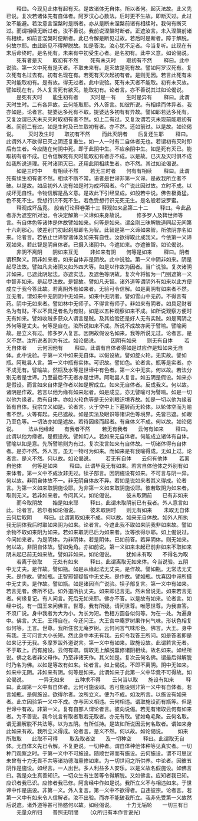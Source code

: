 <!-- { "loadSidebar": true } -->
　　释曰。今现见此体有起有灭。是故诸体无自体。所以者何。起灭法故。此义先已说。复次若诸体先有自体者。阿罗汉心心数法。后时更不生故。即断灭过。此过汝不能避。若汝意言涅槃时是断者。亦从是断未涅槃前诸有相续时。我何有断灭过。而谓相续无断过者。汝不善说。我前说涅槃时断者。正遮汝言。未入涅槃前诸有相续。如前言涅槃时便断者。此已令解是断见过故。若后时是断者。障于解脱。何故尔耶。由此断见不得解脱故。如是答汝。汝心犹不足者。今当复听。此现在有末后命终时。是名死有。未来有中初受生心者。是名初有。此中义意。如论偈说。
　　死有者是灭　　取初有不然
　　死有未灭时　　取初有不然
　　释曰。此中说验。第一义中死有是灭者。不取未来有。是灭故是死有故。譬如阿罗汉死有。复次死有名过去有。初有名现在有。若死有灭次起初有者。是则无因。若言此死有未灭时能取初有。是有故。得无过者。此中说验。死有未灭者不能取。初有未灭故。譬如现在有。外人复言死有欲灭。能取初有。论者言。亦不善说其过如论偈说。
　　是死有灭时　　能生初有者
　　灭时是一有　　生时是异有
　　释曰。此谓灭时生时。二有各异故。云何能取耶。外人答言。如彼所说。有相续而体异者。我亦如是。论者言。提婆达多死有不取。提婆达多初有有异故。譬如耶若达多死有。又复汝谓已灭未灭灭时取初有者不然。如上二有过。又复汝谓若灭未现前能取初有者。同前二有过。如是生时及已生取初有者。亦不然。还如前过。以是故。如论偈说。
　　灭时及生时　　取初有不然
　　而此灭阴者　　后复还生耶
　　释曰。此谓外人不欲得已灭之阴还复重生。如一人一时有二自体者无也。若谓初有灭时即后有生者。今应随在何阴中死。即于此阴中生。不应余阴中生。如是死有灭已。能取初有者不成。已令信解死有灭时能取初有者亦不成。以是故。已灭及灭时俱不成如我所说道理。死时诸阴灭已。还用此阴相续生者。亦不然。其过如论偈说。
　　如是三时中　　有相续不然
　　若无三时者　　何有有相续
　　释曰。此谓死有续生初有者不然。相续不断不常。语者是世谛非第一义谛。是故我所立者不破。以是故。如品初外人说有如是时为成坏因者。今广说此因过故。立时不成。以成坏无自性。令物信解是品义意。是故此下引经显成。如般若中说。佛告极勇猛。色不死不生。受想行识不死不生。若色受想行识无死无生。是名般若波罗蜜。
　　释观成坏品竟。
般若灯论释卷第十三
释观如来品第二十二
　　释曰。今此品者亦为遮空所对治。令决定解第一义谛如来身故说。
　　修多罗人及鞞世师等言。有自体色等诸体是体故譬如如来。何等是如来。谓金刚三昧解脱道同起无间第十六刹那心。彼差别门初起刹那即名为智。此智是第一义谛如来智。所依阴亦名如来。论者言。若依止世谛智诸体及如来有自性。汝欲得取此成我义。今依第一义谛观如来。若此智是阴自体者。已摄入诸阴中。今遮如来。亦遮彼智。如论偈说。
　　非阴不离阴　　阴如来互无
　　非如来有阴　　何等是如来
　　释曰。阴者谓积聚义。阴非如来者。如来自体非是阴故。此中说验。第一义中阴非如来。阴是起尽法故。譬如凡夫诸阴又如外四大等。如是以作故为因者。当广说验。复次诸阴非如来。已遮此阴起法。亦遮实法。及遮色等阴故。复次今将智为一门别遮第一义中智非如来。是起尽法故。是智故。譬如凡夫智。诸外道等谓阴外有如来以此方便成立于我今答此故。若离阴外有如来者。无验可令信解。如是离阴有如来者不然。互无者。谓如来中无阴阴中无如来。如来中无阴者。譬如雪山中无药。不得言有药。阴中无如来者。譬如林中无师子。不得言有师子。非如来有阴者。如具足财者名为有财。不以不具足者名为有财。如是以五种观察如来不成。如所说观察方便时无有如来。譬如收贼多获众人谓言是贼。及其捡验还是好人无有实贼。如是离阴之外何等是丈夫。何等是自在。汝所说如来不成。所说不成故亦阙于譬喻。譬喻阙故。是立义有过。修多罗人复言。因阴故假设名如来。我等所说无过。论者言。是义不然。汝所说者则为有过。如论偈说。
　　因阴有如来　　则无有自体
　　若无自体者　　云何因他有
　　释曰。此谓有自体者得如是过应作是知如来无自体。此中说验。于第一义中如来无自体。以假设故。譬如旋火轮。无实故。譬如瓶。阿毗昙人言。第一义中瓶有实体。可识故。譬如色。论者言。瓶等是实者。亦不成无有。譬喻故。然瓶及水等是世谛中有色者。第一义中无实。何以故。若法分别无者是世谛。乃至最后不无者亦是世谛。阿毗昙人复言。如五阴是假设。如来亦是假设。而言如来自体是作者以如是解成立。如来无自体者。反成我义。何以故。诸阴是作故。若言以他为缘有如来起者。如是成立。亦无譬喻可为譬喻。如是一切以他为缘者。悉有自体。亦如火轮色等是无分别眼识境界故。如是一切以他为缘者皆有自体。我宗立义如是。论者言。火于空中上下遍转而无轮体。以轮体空而为喻者不然。火等有起。先已遮故。如是实法及眼识等诸识色等境界。先皆已遮。如眼乃至色等。一切法亦如是遮故。若待因缘而起者。有自体义不成。何以故。如论偈说。
　　法从他缘起　　有我者不然
　　若无有我者　　云何有如来
　　释曰。此谓以他为缘者。是假设故。譬如幻人。若如来无自体者。何能成立诸体有自体。譬喻以如是意。先所譬喻则为有过。复次汝言如来有自体故。一切诸体得有自体者。是亦不然。外人言。虽无一物可为如来。而如来是有我喻得成。无如上过。论者言。是义不然。何以故。如论偈说。
　　若无有自体　　云何有他体
　　若离自他体　　何等是如来
　　释曰。此谓毕竟无有如来。若言自体他体之外别有如来体者。第一义中不成汝非无过。犊子部言。因阴施设有如来。不可言与阴一异。何以故。非阴自体故不一。非无阴自体故不异。若如是说如来者其义得成。论者言。为第一义如来取阴施设耶。为非第一义如来取阴施设耶。彼若取阴为如来者。取则无义。若非如来者。今问其义。如论偈说。
　　彼未取阴前　　已有非如来
　　而今取阴故　　始是如来耶
　　释曰。此谓未取阴前已有我者。外人意言如此。论者言。若尔者如论偈说。
　　彼未取阴时　　则无有如来
　　未取无自体　　云何后取阴
　　释曰。此谓离取如来不成。何以故。如来无自体故。如外人所执我无阴体我后时取如来阴为如来。论者言。今遮此我不取如来阴我非如来故。譬如余物不取如来阴为如来。若如来取阴已后为如来者。汝等欲得尔耶。如上偈说过。今问如来者。为是阴体。为非阴体。若是阴体。已如前答。若异阴体。则无如来。何以故。非阴自体故。譬如兔角。亦如前说。第一义如来未起已前非如来不取如来阴未起已前无如来故。譬如非如来。如论偈说。
　　犹如未有取　　不得名为取
　　若离于彼取　　无处有如来
　　释曰。此谓离取无如来体。今当说验。五阴中无丈夫。是作故。譬如瓶。如是从缘起法无丈夫。是作故。譬如瓶。无常法无丈夫。是作故。譬如瓶。正智邪智疑智中无丈夫。是作故。譬如瓶。忧喜因中谛所摄中无丈夫。是作故。譬如瓶。如是诸因当广说验。犊子部复言。第一义中有如来。若言无者。佛所不记。如外道所执丈夫。如来即记言无。然未曾说无。如来若言无者。何缘复记。有人问言。死后无如来耶。佛亦不答。以是故有如来。论者言。如经中说。有一国王来问佛言。世尊。我有所疑。请问世尊。唯愿世尊。为我直答。不须广说。身中我者为大为小。为长为短。色相方圆各似何等。为在一处。为遍身中。佛言。大王。王得自在。今还问王。大王宫中庵罗树果作何气味。形状色相复似何等。王言。世尊。我所住宫无庵罗树。云何问言气味形色。佛言。大王。身中有我。王可问言大小长短。然此身中本无有我。云何令我答王所问。如是答者即是如来记于无我。多摩罗跋外道说言。第一义中有如来。取施设故。此谓若言无者。不于取上。而有施设。云何有取。谓取无上解脱熏修诸阴相续。故名如来。如经所说。佛之名者非父母作。乃至非诸天作。其义如是。复次云何名佛。谓最后得解脱时乃名为佛。以如是等故有如来。论者言。如上偈说。不即不离阴。阴中无如来。如来中无阴。非如来有阴。何等是如来。此谓如来于此第一义中毕竟不可得故。如论偈说。
　　一异无如来　　五种求不得
　　云何当以取　　施设有如来
　　释曰。此谓第一义中有自体者。云何可施设耶。若可施设则非第一义中有自体者。若言如瓶。是假施设。欲得尔者。汝所立义。便为不成。如汝所言。以施设有如来者。此立因验第一义中不成。亦与因义相违。云何相违。谓取施设而有瓶等。但是世谛中有故。非第一义。复有自部人谓论者言。彼向说偈。若无有诸取云何有如来者。为不善说。我今说言有取者取若无取者。亦无有取。譬如龟毛聚。云何名取。谓无漏解脱不共法等。以为五阴。有所任持。是故如所说因云何名取者。谓如来身此如来有故。我所立义得成。论者言。是义不然。何以故。如论偈说。
　　如来所取取　　此取不可得
　　取及取者空　　及一切种空
　　释曰。此谓取无自体。无自体义先已令解。不复更说。一切种者。谓自体种他体种等见真实者。一切种门观察之时。于第一义中不可施设。随顺世谛而有施设。云何施设。谓不可思议未曾有十力无畏不共等诸功德海熏修如来。为一切世间之所供养。中论者。因彼五阴作是施设。如经言。一人出世。多人利益多人安乐。以是义故名假施设。如佛言曰。我是众生真善知识。一切众生有生苦等令得解脱。又如佛言。应知者我已知。应识者我已识。应修者我已修。阿含经中作如是说。我所立义不与相违如来。于世谛中作是施设。非第一义。外人复言。第一义中不欲得者。自违彼宗。论者言。若第一义中有如来令人信解者。汝不出验。而亦不能破我所立。我非先受第一义故然后说遮。诸外道等甚可怜愍何以故。如经偈说。
　　十力无垢轮　　一切三有日
　　无量众所归　　普照无明闇
　　(众所归有本作言说光)
